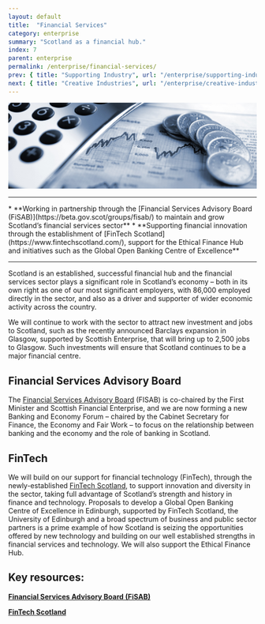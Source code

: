 ```yaml
---
layout: default
title:  "Financial Services"
category: enterprise
summary: "Scotland as a financial hub."
index: 7
parent: enterprise
permalink: /enterprise/financial-services/
prev: { title: "Supporting Industry", url: "/enterprise/supporting-industry/" }
next: { title: "Creative Industries", url: "/enterprise/creative-industries/" }
---
```


![Some money and a calculator](/assets/images/pageimages/enterprise6.jpg)
<br>
<hr>
* **Working in partnership through the [Financial Services Advisory Board (FiSAB)](https://beta.gov.scot/groups/fisab/) to maintain and grow Scotland’s financial services sector**
* **Supporting financial innovation through the establishment of [FinTech Scotland](https://www.fintechscotland.com/), support for the Ethical Finance Hub and initiatives such as the Global Open Banking Centre of Excellence**

<hr>

Scotland is an established, successful financial hub and the financial services sector plays a significant role in Scotland’s economy – both in its own right as one of our most significant employers, with 86,000 employed directly in the sector, and also as a driver and supporter of wider economic activity across the country.
 
We will continue to work with the sector to attract new investment and jobs to Scotland, such as the recently announced Barclays expansion in Glasgow, supported by Scottish Enterprise, that will bring up to 2,500 jobs to Glasgow. Such investments will ensure that Scotland continues to be a major financial centre. 

## Financial Services Advisory Board

The [Financial Services Advisory Board](https://beta.gov.scot/groups/fisab/) (FISAB) is co-chaired by the First Minister and Scottish Financial Enterprise, and we are now forming a new Banking and Economy Forum – chaired by the Cabinet Secretary for Finance, the Economy and Fair Work – to focus on the relationship between banking and the economy and the role of banking in Scotland.

## FinTech

We will build on our support for financial technology (FinTech), through the newly-established [FinTech Scotland](https://www.fintechscotland.com/), to support innovation and diversity in the sector, taking full advantage of Scotland’s strength and history in finance and technology. Proposals to develop a Global Open Banking Centre of Excellence in Edinburgh, supported by FinTech Scotland, the University of Edinburgh and a broad spectrum of business and public sector partners is a prime example of how Scotland is seizing the opportunities offered by new technology and building on our well established strengths in financial services and technology. We will also support the Ethical Finance Hub.


## Key resources: 

**[Financial Services Advisory Board (FiSAB)](https://beta.gov.scot/groups/fisab/)**

**[FinTech Scotland](https://www.fintechscotland.com/)**
